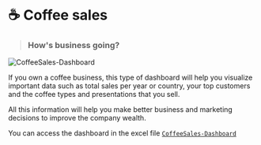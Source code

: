 # ☕ Coffee sales
> ### How's business going?

![CoffeeSales-Dashboard](https://github.com/MCDC172/DS-Journey/assets/133555383/3c9a30dc-e976-4319-b717-f55f206109a3)

If you own a coffee business, this type of dashboard will help you visualize important data such as total sales per year or country, your top customers and the coffee types and presentations that you sell.

All this information will help you make better business and marketing decisions to improve the company wealth.

You can access the dashboard in the excel file [`CoffeeSales-Dashboard`](https://github.com/MCDC172/DS-Journey/blob/main/Data-Visualization/Excel/Coffee/CoffeeSales-Dashboard.xlsx)
